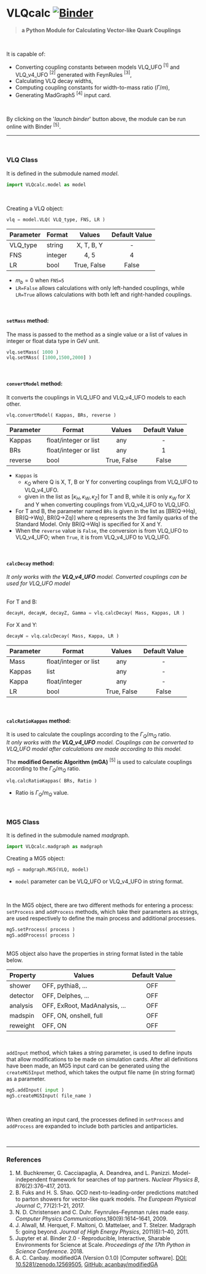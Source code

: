 # VLQcalc [![Binder](https://mybinder.org/badge_logo.svg)](https://mybinder.org/v2/gh/acanbay/VLQcalc/HEAD?labpath=binder%2Ftutorial.ipynb)
<!--- 
# VLQcalc [![arXiv](https://img.shields.io/badge/arXiv-1234.56789-b31b1b.svg?style=flat&logo=arxiv&logoColor=red)](https://arxiv.org/abs/1234.56789) [![Binder](https://mybinder.org/badge_logo.svg)](https://mybinder.org/v2/gh/acanbay/VLQcalc/HEAD)
-->

>**a Python Module for Calculating Vector-like Quark Couplings**

<br>

It is capable of:
* Converting coupling constants between models VLQ_UFO $^{[1]}$ and VLQ_v4_UFO $^{[2]}$ generated with FeynRules $^{[3]}$,
* Calculating VLQ decay widths,
* Computing coupling constants for width-to-mass ratio ($\Gamma/m$),
* Generating MadGraph5 $^{[4]}$ input card.

<br>

By clicking on the '*launch binder*' button above, the module can be run online with Binder $^{[5]}$.

<!--- 
[Click here](https://github.com/acanbay/VLQcalc/blob/main/binder/tutorial.ipynb) for the tutorial.
-->

---

<br>

### VLQ Class

It is defined in the submodule named *model*.
```python
import VLQcalc.model as model
```
<br>

Creating a VLQ object:
```python
vlq = model.VLQ( VLQ_type, FNS, LR )
```

| Parameter | Format | Values | Default Value |
|-|-|:-:|:-:|
|VLQ_type|string|X, T, B, Y|-|
|FNS|integer|4, 5|4|
|LR|bool|True, False|False|

* $m_{b}=0$ when `FNS=5`
* ```LR=False``` allows calculations with only left-handed couplings, while ```LR=True``` allows calculations with both left and right-handed couplings.
<br>

#### `setMass` method:
The mass is passed to the method as a single value or a list of values in integer or float data type in GeV unit.
```python
vlq.setMass( 1000 )
vlq.setMAss( [1000,1500,2000] )
```
<br>

#### `convertModel` method:
It converts the couplings in VLQ_UFO and VLQ_v4_UFO models to each other.

```python
vlq.convertModel( Kappas, BRs, reverse )
```

| Parameter | Format | Values | Default Value |
|-|-|:-:|:-:|
|Kappas|float/integer or list|any|-|
|BRs|float/integer or list|any|1|
|reverse|bool|True, False|False|

* `Kappas` is
    * $\kappa_Q$ where Q is X, T, B or Y for converting couplings from VLQ_UFO to VLQ_v4_UFO.
    * given in the list as $[\kappa_H, \kappa_W, \kappa_Z]$ for T and B, while it is only $\kappa_W$ for X and Y when converting couplings from VLQ_v4_UFO to VLQ_UFO.
* For T and B, the parameter named `BRs` is given in the list as [BR(Q→Hq), BR(Q→Wq), BR(Q→Zq)] where q represents the 3rd family quarks of the Standard Model. Only BR(Q→Wq) is specified for X and Y.
* When the `reverse` value is `False`, the conversion is from VLQ_UFO to VLQ_v4_UFO; when `True`, it is from VLQ_v4_UFO to VLQ_UFO.

<br>

#### `calcDecay` method:
*It only works with the **VLQ_v4_UFO** model. Converted couplings can be used for VLQ_UFO model*
<br><br>

For T and B:
```python
decayH, decayW, decayZ, Gamma = vlq.calcDecay( Mass, Kappas, LR )
```
For X and Y:
```python
decayW = vlq.calcDecay( Mass, Kappa, LR )
```
| Parameter | Format | Values | Default Value |
|-|-|:-:|:-:|
|Mass|float/integer or list|any|-|
|Kappas|list|any|-|
|Kappa|float/integer|any|-|
|LR|bool|True, False|False|

<br>

#### `calcRatioKappas` method:
It is used to calculate the couplings according to the $\Gamma_Q/m_Q$ ratio.<br>
*It only works with the **VLQ_v4_UFO** model. Couplings can be converted to VLQ_UFO model after calculations are made according to this model.*

The **modified Genetic Algorithm (mGA)** $^{[5]}$ is used to calculate couplings according to the $\Gamma_Q/m_Q$ ratio.

```python
vlq.calcRatioKappas( BRs, Ratio )
```

* Ratio is $\Gamma_Q/m_Q$ value.

<br>

### MG5 Class

It is defined in the submodule named *madgraph*.
```python
import VLQcalc.madgraph as madgraph
```

Creating a MG5 object:
```python
mg5 = madgraph.MG5(VLQ, model)
```
* `model` parameter can be VLQ_UFO or VLQ_v4_UFO in string format.

<br>

In the MG5 object, there are two different methods for entering a process: `setProcess` and `addProcess` methods, which take their parameters as strings, are used respectively to define the main process and additional processes.
```python
mg5.setProcess( process )
mg5.addProcess( process )
```

<br>
MG5 object also have the properties in string format listed in the table below.

| Property | Values | Default Value |
|-|-|:-:|
|shower|OFF, pythia8, ...|OFF|
|detector|OFF, Delphes, ...|OFF|
|analysis|OFF, ExRoot, MadAnalysis, ...|OFF|
|madspin|OFF, ON, onshell, full|OFF|
|reweight|OFF, ON|OFF|

<br>

`addInput` method, which takes a string parameter, is used to define inputs that allow modifications to be made on simulation cards. After all definitions have been made, an MG5 input card can be generated using the `createMG5Input` method, which takes the output file name (in string format) as a parameter.
```python
mg5.addInput( input )
mg5.createMG5Input( file_name )
```

<br>

When creating an input card, the processes defined in `setProcess` and `addProcess` are expanded to include both particles and antiparticles.

<br>

---

### References

1. M. Buchkremer, G. Cacciapaglia, A. Deandrea, and L. Panizzi. Model-independent framework for searches of top partners. *Nuclear Physics B*, 876(2):376–417, 2013.
2. B. Fuks and H. S. Shao. QCD next-to-leading-order predictions matched to parton showers for vector-like quark models. *The European Physical Journal C*, 77(2):1–21, 2017.
3. N. D. Christensen and C. Duhr. Feynrules–Feynman rules made easy. *Computer Physics Communications*,180(9):1614–1641, 2009.
4. J. Alwall, M. Herquet, F. Maltoni, O. Mattelaer, and T. Stelzer. Madgraph 5: going beyond. *Journal of High Energy Physics*, 2011(6):1–40, 2011.
5. Jupyter et al. Binder 2.0 - Reproducible, Interactive, Sharable Environments for Science at Scale. *Proceedings of the 17th Python in Science Conference*. 2018.
6. A. C. Canbay. modifiedGA (Version 0.1.0) [Computer software]. [DOI: 10.5281/zenodo.12569505](https://doi.org/10.5281/zenodo.12569505), [GitHub: acanbay/modifiedGA](https://github.com/acanbay/modifiedGA)

